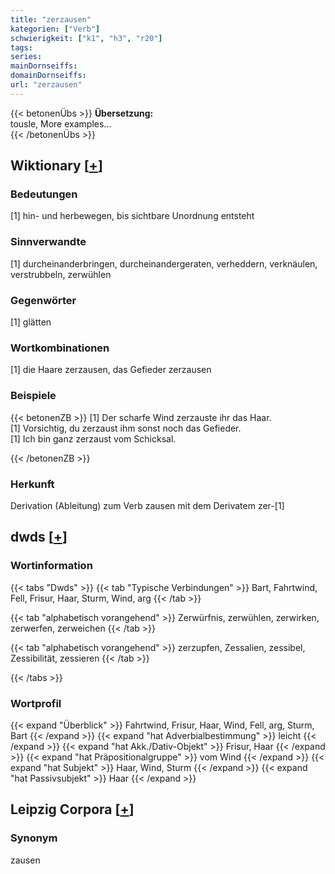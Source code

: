 ```yaml
---
title: "zerzausen"
kategorien: ["Verb"]
schwierigkeit: ["k1", "h3", "r20"]
tags:
series:
mainDornseiffs:
domainDornseiffs:
url: "zerzausen"
---
```


{{< betonenÜbs >}}
**Übersetzung:**  
tousle, More examples...  
{{< /betonenÜbs >}}

## Wiktionary [[+](https://de.wiktionary.org/wiki/zerzausen)]

### Bedeutungen
[1] hin- und herbewegen, bis sichtbare Unordnung entsteht  

### Sinnverwandte
[1] durcheinanderbringen, durcheinandergeraten, verheddern, verknäulen, verstrubbeln, zerwühlen  

### Gegenwörter
[1] glätten  

### Wortkombinationen
[1] die Haare zerzausen, das Gefieder zerzausen  

### Beispiele
{{< betonenZB >}}
[1] Der scharfe Wind zerzauste ihr das Haar.  
[1] Vorsichtig, du zerzaust ihm sonst noch das Gefieder.  
[1] Ich bin ganz zerzaust vom Schicksal.  

{{< /betonenZB >}}
### Herkunft
Derivation (Ableitung) zum Verb zausen mit dem Derivatem zer-[1]  



## dwds [[+](https://www.dwds.de/wb/zerzausen)]

### Wortinformation
{{< tabs "Dwds" >}}
{{< tab "Typische Verbindungen" >}}
Bart, Fahrtwind, Fell, Frisur, Haar, Sturm, Wind, arg
{{< /tab >}}

{{< tab "alphabetisch vorangehend" >}}
Zerwürfnis, zerwühlen, zerwirken, zerwerfen, zerweichen
{{< /tab >}}

{{< tab "alphabetisch vorangehend" >}}
zerzupfen, Zessalien, zessibel, Zessibilität, zessieren
{{< /tab >}}

{{< /tabs >}}

### Wortprofil
{{< expand "Überblick" >}} Fahrtwind, Frisur, Haar, Wind, Fell, arg, Sturm, Bart {{< /expand >}}
{{< expand "hat Adverbialbestimmung" >}} leicht {{< /expand >}}
{{< expand "hat Akk./Dativ-Objekt" >}} Frisur, Haar {{< /expand >}}
{{< expand "hat Präpositionalgruppe" >}} vom Wind {{< /expand >}}
{{< expand "hat Subjekt" >}} Haar, Wind, Sturm {{< /expand >}}
{{< expand "hat Passivsubjekt" >}} Haar {{< /expand >}}

## Leipzig Corpora [[+](https://corpora.uni-leipzig.de/en/res?word=zerzausen&corpusId=deu_newscrawl-public_2018)]


### Synonym
zausen

